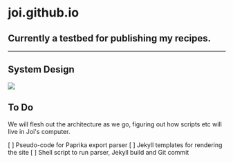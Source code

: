 # joi.github.io
## Currently a testbed for publishing my recipes.
---
## System Design
![]('__project_design/RecipesServiceDiagram.png')

## To Do
We will flesh out the architecture as we go, figuring out how scripts etc will live in Joi's computer.

[ ] Pseudo-code for Paprika export parser
[ ] Jekyll templates for rendering the site
[ ] Shell script to run parser, Jekyll build and Git commit


